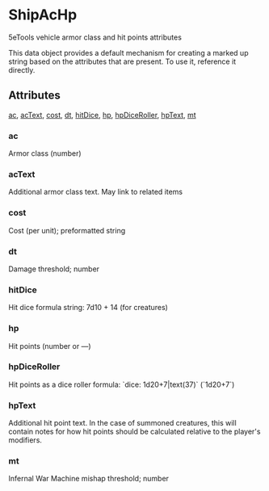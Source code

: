 # ShipAcHp

5eTools vehicle armor class and hit points attributes

This data object provides a default mechanism for creating a marked up string based on the attributes that are present. To use it, reference it directly.

## Attributes

[ac](#ac), [acText](#actext), [cost](#cost), [dt](#dt), [hitDice](#hitdice), [hp](#hp), [hpDiceRoller](#hpdiceroller), [hpText](#hptext), [mt](#mt)


### ac

Armor class (number)

### acText

Additional armor class text. May link to related items

### cost

Cost (per unit); preformatted string

### dt

Damage threshold; number

### hitDice

Hit dice formula string: 7d10 + 14 (for creatures)

### hp

Hit points (number or —)

### hpDiceRoller

Hit points as a dice roller formula: \`dice: 1d20+7|text(37)\` (\`1d20+7\`)

### hpText

Additional hit point text. In the case of summoned creatures, this will contain notes for how hit points should be calculated relative to the player's modifiers.

### mt

Infernal War Machine mishap threshold; number
